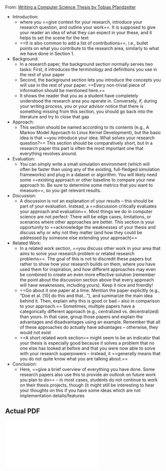 
From: [Writing a Computer Science Thesis by Tobias Pfandzelter](https://raw.githubusercontent.com/pfandzelter/thesis-tips/main/thesis.pdf)

- Introduction:
	- where you ==give context for your research, introduce your research question, and outline your work==. It is supposed to give your reader an idea of what they can expect in your these, and it helps to set the scene for the text
	- ==It is also common to add a list of contributions==, i.e., bullet points on what you contribute to the research area, similarly to what we have done in Section 1.
- Background:
	- In a research paper, the background section normally serves two tasks: First, it introduces the terminology and definitions you use in the rest of your paper
	- Second, the background section lets you introduce the concepts you will use in the rest of your paper. ==Every non-trivial piece of information should be mentioned here.==
	- It shows the reader that you as a student have completely understood the research area you operate in. Conversely, if, during your writing process, you or your advisor notice that there is something missing from this section, you should go back into the literature and try to close that gap
- Approach:
	- This section should be named according to its contents (e.g., A Markov Model Approach to Linux Kernel Development), but the basic idea is that ==you introduce your idea: What solves your research question?== This section should be comparatively short, but in a research paper this part is often the most important one that everything revolves around.
- Evaluation:
	- You can simply write a small simulation environment (which will often be faster than using any of the existing, full-fledged simulation frameworks) and plug in a dataset or algorithm. You will likely need some ==existing approach or other baseline to compare your new approach to. Be sure to determine some metrics that you want to measure==, so you get relevant results.
- Discussion:
	- A discussion is not an explanation of your results – this should be part of your evaluation. Instead, a ==discussion critically evaluates your approach and evaluation==. Most things we do in computer science are not perfect: There will be edge cases, limitations, or scenarios where other approaches are better. This section is your opportunity to ==acknowledge the weaknesses of your thesis and discuss why or why not they matter (and how they could be addressed by someone else extending your approach)==
- Related Work:
	- In a related work section, ==you discuss other work in your area that aims to solve your research problem or related research problems==. The goal of this is not to discredit these papers but rather to show how your research builds on them, where you have used them for inspiration, and how different approaches may even be combined to create an even more effective solution (remember the point about the discussion section above that every approach will have weaknesses, including yours). Keep it nice and friendly!
	- ==Go about it one paper at a time. Mention the paper explicitly (e.g., “Doe et al. [10] do this and that...”), and summarize the main idea behind it. Then, explain why this is good or bad – also in comparison to your approach.== Sometimes, multiple papers have a categorically different approach (e.g., centralized vs. decentralized) than yours. In that case, group those papers and explain the advantages and disadvantages using an example. Remember that all of these approaches do actually have advantages – otherwise, they would not exist
	- ==A short related work section== might seem to be an indicator that your thesis is especially good because it solves a problem that no one else has looked at before and that you were now able to solve with your research superpowers – instead, it ==generally means that you do not quite know what you are talking about.==
- Conclusion:
	- Here, ==give a brief overview of everything you have done. Some research papers also use this to provide an outlook on future work you plan to do== – in most cases, students do not continue to work on their thesis projects, though (it might still be interesting to hear your thoughts on this if you have some ideas which are not implementation details/features


## Actual PDF

![](attachments/Writing%20a%20Computer%20Science%20Thesis_withMarginNotes.pdf)